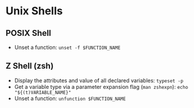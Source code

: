 Unix Shells
===========

POSIX Shell
-----------

- Unset a function: `unset -f $FUNCTION_NAME`

Z Shell (zsh)
-------------

- Display the attributes and value of all declared variables: `typeset -p`
- Get a variable type via a parameter expansion flag (`man zshexpn`): `echo "${(t)VARIABLE_NAME}"`
- Unset a function: `unfunction $FUNCTION_NAME`

